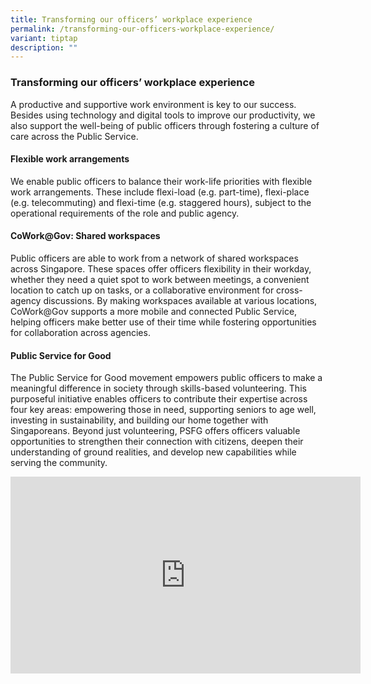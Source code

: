 ```yaml
---
title: Transforming our officers’ workplace experience
permalink: /transforming-our-officers-workplace-experience/
variant: tiptap
description: ""
---
```

<h3><strong>Transforming our officers’ workplace experience</strong>&nbsp;</h3>
<p>A productive and supportive work environment is key to our success. Besides
using technology and digital tools to improve our productivity, we also
support the well-being of public officers through fostering a culture of
care across the Public Service.&nbsp;</p>
<h4>Flexible work arrangements</h4>
<p>We enable public officers to balance their work-life priorities with flexible
work arrangements. These include flexi-load (e.g. part-time), flexi-place
(e.g. telecommuting) and flexi-time (e.g. staggered hours), subject to
the operational requirements of the role and public agency.</p>
<h4>CoWork@Gov: Shared workspaces</h4>
<p>Public officers are able to work from a network of shared workspaces across
Singapore. These spaces offer officers flexibility in their workday, whether
they need a quiet spot to work between meetings, a convenient location
to catch up on tasks, or a collaborative environment for cross-agency discussions.
By making workspaces available at various locations, CoWork@Gov supports
a more mobile and connected Public Service, helping officers make better
use of their time while fostering opportunities for collaboration across
agencies.</p>
<h4>Public Service for Good</h4>
<p>The Public Service for Good movement empowers public officers to make
a meaningful difference in society through skills-based volunteering. This
purposeful initiative enables officers to contribute their expertise across
four key areas: empowering those in need, supporting seniors to age well,
investing in sustainability, and building our home together with Singaporeans.
Beyond just volunteering, PSFG offers officers valuable opportunities to
strengthen their connection with citizens, deepen their understanding of
ground realities, and develop new capabilities while serving the community.</p>
<div class="iframe-wrapper">
<iframe height="315" width="560" allowfullscreen="true" frameborder="0" src="https://www.youtube.com/embed/lIoH5emx7gA?si=8jtSnV1aGnlj6BuG"></iframe>
</div>
<p></p>